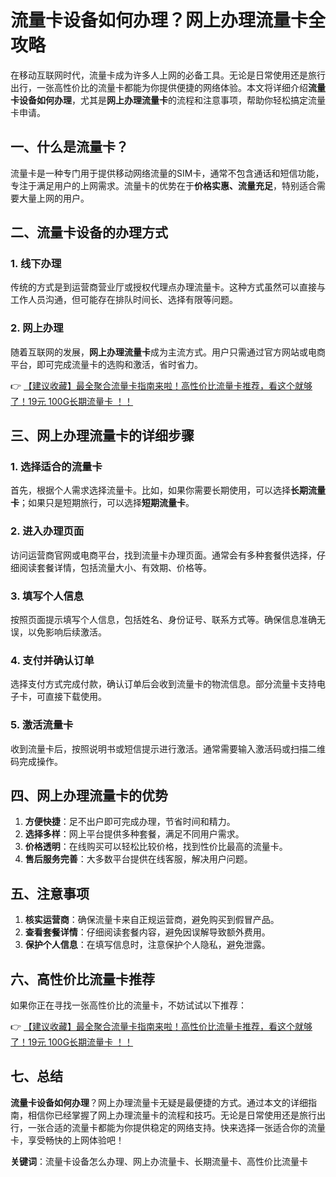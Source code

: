 # 流量卡设备如何办理？网上办理流量卡全攻略

在移动互联网时代，流量卡成为许多人上网的必备工具。无论是日常使用还是旅行出行，一张高性价比的流量卡都能为你提供便捷的网络体验。本文将详细介绍**流量卡设备如何办理**，尤其是**网上办理流量卡**的流程和注意事项，帮助你轻松搞定流量卡申请。

## 一、什么是流量卡？

流量卡是一种专门用于提供移动网络流量的SIM卡，通常不包含通话和短信功能，专注于满足用户的上网需求。流量卡的优势在于**价格实惠、流量充足**，特别适合需要大量上网的用户。

## 二、流量卡设备的办理方式

### 1. 线下办理
传统的方式是到运营商营业厅或授权代理点办理流量卡。这种方式虽然可以直接与工作人员沟通，但可能存在排队时间长、选择有限等问题。

### 2. 网上办理
随着互联网的发展，**网上办理流量卡**成为主流方式。用户只需通过官方网站或电商平台，即可完成流量卡的选购和激活，省时省力。

👉 [【建议收藏】最全聚合流量卡指南来啦！高性价比流量卡推荐，看这个就够了！19元 100G长期流量卡 ！！](https://bit.ly/Liuliangka)

## 三、网上办理流量卡的详细步骤

### 1. 选择适合的流量卡
首先，根据个人需求选择流量卡。比如，如果你需要长期使用，可以选择**长期流量卡**；如果只是短期旅行，可以选择**短期流量卡**。

### 2. 进入办理页面
访问运营商官网或电商平台，找到流量卡办理页面。通常会有多种套餐供选择，仔细阅读套餐详情，包括流量大小、有效期、价格等。

### 3. 填写个人信息
按照页面提示填写个人信息，包括姓名、身份证号、联系方式等。确保信息准确无误，以免影响后续激活。

### 4. 支付并确认订单
选择支付方式完成付款，确认订单后会收到流量卡的物流信息。部分流量卡支持电子卡，可直接下载使用。

### 5. 激活流量卡
收到流量卡后，按照说明书或短信提示进行激活。通常需要输入激活码或扫描二维码完成操作。

## 四、网上办理流量卡的优势

1. **方便快捷**：足不出户即可完成办理，节省时间和精力。
2. **选择多样**：网上平台提供多种套餐，满足不同用户需求。
3. **价格透明**：在线购买可以轻松比较价格，找到性价比最高的流量卡。
4. **售后服务完善**：大多数平台提供在线客服，解决用户问题。

## 五、注意事项

1. **核实运营商**：确保流量卡来自正规运营商，避免购买到假冒产品。
2. **查看套餐详情**：仔细阅读套餐内容，避免因误解导致额外费用。
3. **保护个人信息**：在填写信息时，注意保护个人隐私，避免泄露。

## 六、高性价比流量卡推荐

如果你正在寻找一张高性价比的流量卡，不妨试试以下推荐：

👉 [【建议收藏】最全聚合流量卡指南来啦！高性价比流量卡推荐，看这个就够了！19元 100G长期流量卡 ！！](https://bit.ly/Liuliangka)

## 七、总结

**流量卡设备如何办理**？网上办理流量卡无疑是最便捷的方式。通过本文的详细指南，相信你已经掌握了网上办理流量卡的流程和技巧。无论是日常使用还是旅行出行，一张合适的流量卡都能为你提供稳定的网络支持。快来选择一张适合你的流量卡，享受畅快的上网体验吧！

**关键词**：流量卡设备怎么办理、网上办流量卡、长期流量卡、高性价比流量卡